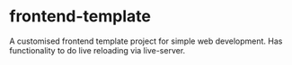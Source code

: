 # frontend-template

A customised frontend template project for simple web development. Has functionality to do live reloading via live-server.
